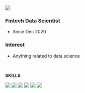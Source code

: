 <img src="https://capsule-render.vercel.app/api?type=shark&color=auto&height=200&section=header&text=DATA-JOBBU&fontSize=60"/>

### Fintech Data Scientist
- Since Dec 2020

### Interest
- Anything related to data science

<br/>

**SKILLS**

<img src="https://img.shields.io/badge/python-3766AB?style=flat-square&logo=Python&logoColor=white"/></a>
<img src="https://img.shields.io/badge/Apache%20Spark-E25A1C?style=flat-square&logo=apachespark&logoColor=white"/></a>
<img src="https://img.shields.io/badge/MySQL-336791?style=flat-square&logo=MySQL&logoColor=white"/><a/>
<img src="https://img.shields.io/badge/presto-000000?style=flat-square&logo=presto&logoColor=white"/></a>
<img src="https://img.shields.io/badge/tableau-FFFFFF?style=flat-square&logo=Tableau&logoColor=black"/></a>
<img src="https://img.shields.io/badge/databricks-FE0022?style=flat-square&logo=databricks&logoColor=white"/></a>

<br/>



<!--
**hojuly/hojuly** is a ✨ _special_ ✨ repository because its `README.md` (this file) appears on your GitHub profile.

Here are some ideas to get you started:

- 🔭 I’m currently working on ...
- 🌱 I’m currently learning ...
- 👯 I’m looking to collaborate on ...
- 🤔 I’m looking for help with ...
- 💬 Ask me about ...
- 📫 How to reach me: ...
- 😄 Pronouns: ...
- ⚡ Fun fact: ...
-->
